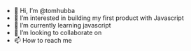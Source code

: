 - 👋 Hi, I’m @tomhubba
- 👀 I’m interested in building my first product with Javascript
- 🌱 I’m currently learning javascript
- 💞️ I’m looking to collaborate on 
- 📫 How to reach me

<!---
tomhubba/tomhubba is a ✨ special ✨ repository because its `README.md` (this file) appears on your GitHub profile.
You can click the Preview link to take a look at your changes.
--->
